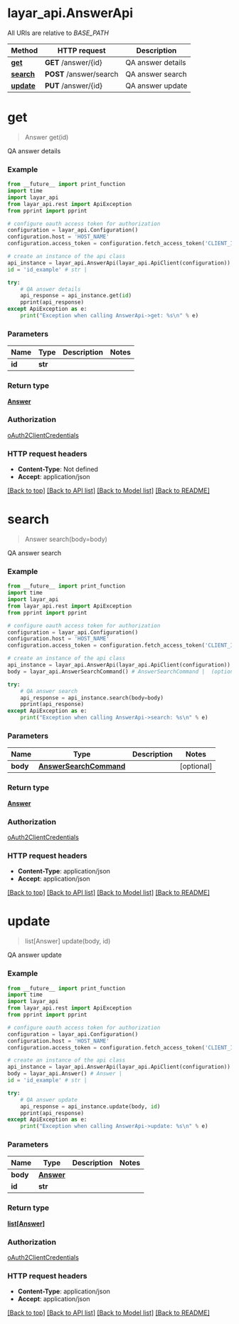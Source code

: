 # layar_api.AnswerApi

All URIs are relative to *BASE_PATH*

Method | HTTP request | Description
------------- | ------------- | -------------
[**get**](AnswerApi.md#get) | **GET** /answer/{id} | QA answer details
[**search**](AnswerApi.md#search) | **POST** /answer/search | QA answer search
[**update**](AnswerApi.md#update) | **PUT** /answer/{id} | QA answer update

# **get**
> Answer get(id)

QA answer details

### Example
```python
from __future__ import print_function
import time
import layar_api
from layar_api.rest import ApiException
from pprint import pprint

# configure oauth access token for authorization
configuration = layar_api.Configuration()
configuration.host = 'HOST_NAME'
configuration.access_token = configuration.fetch_access_token('CLIENT_ID', 'CLIENT_SECRET')

# create an instance of the api class
api_instance = layar_api.AnswerApi(layar_api.ApiClient(configuration))
id = 'id_example' # str | 

try:
    # QA answer details
    api_response = api_instance.get(id)
    pprint(api_response)
except ApiException as e:
    print("Exception when calling AnswerApi->get: %s\n" % e)
```

### Parameters

Name | Type | Description  | Notes
------------- | ------------- | ------------- | -------------
 **id** | **str**|  | 

### Return type

[**Answer**](Answer.md)

### Authorization

[oAuth2ClientCredentials](../README.md#oAuth2ClientCredentials)

### HTTP request headers

 - **Content-Type**: Not defined
 - **Accept**: application/json

[[Back to top]](#) [[Back to API list]](../README.md#documentation-for-api-endpoints) [[Back to Model list]](../README.md#documentation-for-models) [[Back to README]](../README.md)

# **search**
> Answer search(body=body)

QA answer search

### Example
```python
from __future__ import print_function
import time
import layar_api
from layar_api.rest import ApiException
from pprint import pprint

# configure oauth access token for authorization
configuration = layar_api.Configuration()
configuration.host = 'HOST_NAME'
configuration.access_token = configuration.fetch_access_token('CLIENT_ID', 'CLIENT_SECRET')

# create an instance of the api class
api_instance = layar_api.AnswerApi(layar_api.ApiClient(configuration))
body = layar_api.AnswerSearchCommand() # AnswerSearchCommand |  (optional)

try:
    # QA answer search
    api_response = api_instance.search(body=body)
    pprint(api_response)
except ApiException as e:
    print("Exception when calling AnswerApi->search: %s\n" % e)
```

### Parameters

Name | Type | Description  | Notes
------------- | ------------- | ------------- | -------------
 **body** | [**AnswerSearchCommand**](AnswerSearchCommand.md)|  | [optional] 

### Return type

[**Answer**](Answer.md)

### Authorization

[oAuth2ClientCredentials](../README.md#oAuth2ClientCredentials)

### HTTP request headers

 - **Content-Type**: application/json
 - **Accept**: application/json

[[Back to top]](#) [[Back to API list]](../README.md#documentation-for-api-endpoints) [[Back to Model list]](../README.md#documentation-for-models) [[Back to README]](../README.md)

# **update**
> list[Answer] update(body, id)

QA answer update

### Example
```python
from __future__ import print_function
import time
import layar_api
from layar_api.rest import ApiException
from pprint import pprint

# configure oauth access token for authorization
configuration = layar_api.Configuration()
configuration.host = 'HOST_NAME'
configuration.access_token = configuration.fetch_access_token('CLIENT_ID', 'CLIENT_SECRET')

# create an instance of the api class
api_instance = layar_api.AnswerApi(layar_api.ApiClient(configuration))
body = layar_api.Answer() # Answer | 
id = 'id_example' # str | 

try:
    # QA answer update
    api_response = api_instance.update(body, id)
    pprint(api_response)
except ApiException as e:
    print("Exception when calling AnswerApi->update: %s\n" % e)
```

### Parameters

Name | Type | Description  | Notes
------------- | ------------- | ------------- | -------------
 **body** | [**Answer**](Answer.md)|  | 
 **id** | **str**|  | 

### Return type

[**list[Answer]**](Answer.md)

### Authorization

[oAuth2ClientCredentials](../README.md#oAuth2ClientCredentials)

### HTTP request headers

 - **Content-Type**: application/json
 - **Accept**: application/json

[[Back to top]](#) [[Back to API list]](../README.md#documentation-for-api-endpoints) [[Back to Model list]](../README.md#documentation-for-models) [[Back to README]](../README.md)

